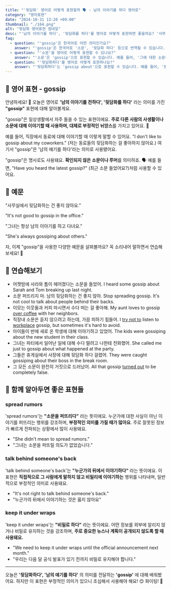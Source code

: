 ```yaml
---
title: "'뒷담화' 영어로 어떻게 표현할까 🗣️ - 남의 이야기를 하다 영어로"
category: "영어표현"
date: "2024-10-31 13:20 +09:00"
thumbnail: "./164.png"
alt: "뒷담화 영어표현 썸네일"
desc: "'남의 이야기를 하다', '뒷담화를 하다'를 영어로 어떻게 표현하면 좋을까요? '사무실에서 뒷담화하는 건 좋지 않아요.', '그녀는 항상 남의 이야기를 하고 다녀요.' 등을 영어로 표현하는 법을 배워봅시다. 다양한 예문을 통해서 연습하고 본인의 표현으로 만들어 보세요."
faq:
  - question: "'gossip'은 한국어로 어떤 의미인가요?"
    answer: "'gossip'은 한국어로 '소문', '뒷담화 하다' 등으로 번역될 수 있습니다. 주로 다른 사람에 대한 비밀이나 개인적인 정보를 주고받는 대화를 의미합니다."
  - question: "'소문'을 영어로 어떻게 표현할 수 있나요?"
    answer: "'소문'은 'gossip'으로 표현할 수 있습니다. 예를 들어, '그에 대한 소문이 돌고 있어'는 'There's a lot of gossip about him'으로 말할 수 있습니다."
  - question: "'뒷담화하다'를 영어로 어떻게 표현하나요?"
    answer: "'뒷담화하다'는 'gossip about'으로 표현할 수 있습니다. 예를 들어, '동료들의 뒷담화하는 건 좋지 않아'는 'It's not good to gossip about coworkers'로 표현할 수 있습니다."
---
```


## 🌟 영어 표현 - gossip

안녕하세요! 👋 오늘은 영어로 **'남의 이야기를 전하다', '뒷담화를 하다'** 라는 의미를 가진 **"gossip"** 표현에 대해 알아볼게요.

"gossip"은 일상생활에서 자주 들을 수 있는 표현이에요. **주로 다른 사람의 사생활이나 소문에 대해 이야기할 때 사용하며, 대체로 부정적인 뉘앙스**를 가지고 있어요. 🤫

예를 들어, 직장에서 동료에 대해 이야기할 때 이렇게 말할 수 있어요. "I don't like to gossip about my coworkers." (저는 동료들의 뒷담화하는 걸 좋아하지 않아요.) 여기서 "gossip"은 '남의 얘기를 하다'라는 의미로 사용됐어요.

"gossip"은 명사로도 사용돼요. **확인되지 않은 소문이나 루머**를 의미하죠. 🗣️ 예를 들면, "Have you heard the latest gossip?" (최근 소문 들었어요?)처럼 사용할 수 있어요.

## 📖 예문

"사무실에서 뒷담화하는 건 좋지 않아요."

"It's not good to gossip in the office."

"그녀는 항상 남의 이야기를 하고 다녀요."

"She's always gossiping about others."

자, 이제 "gossip"을 사용한 다양한 예문을 살펴볼까요? 꼭 소리내어 말하면서 연습해보세요! 🎯

## 💬 연습해보기

<ul data-interactive-list>
  <li data-interactive-item>
    <span data-toggler>어젯밤에 사라와 톰이 헤어졌다는 소문을 들었어.</span>
    <span data-answer>I heard some gossip about Sarah and Tom breaking up last night.</span>
  </li>
  <li data-interactive-item>
    <span data-toggler>소문 퍼뜨리지 마. 남의 뒷담화하는 건 좋지 않아.</span>
    <span data-answer>Stop spreading gossip. It's not cool to talk about people behind their backs.</span>
  </li>
  <li data-interactive-item>
    <span data-toggler>이모는 이웃들과 커피 마시면서 수다 떠는 걸 좋아해.</span>
    <span data-answer>My aunt loves to gossip <a href="/blog/in-english/504.over-coffee/">over coffee</a> with her neighbors.</span>
  </li>
  <li data-interactive-item>
    <span data-toggler>직장내 소문은 듣지 않으려고 하는데, 가끔 피하기 힘들어.</span>
    <span data-answer>I <a href="/blog/in-english/117.try-to/">try not to</a> listen to <a href="/blog/in-english/048.workplace/">workplace</a> gossip, but sometimes it's hard to avoid.</span>
  </li>
  <li data-interactive-item>
    <span data-toggler>아이들이 반에 새로 온 학생에 대해 이야기하고 있었어.</span>
    <span data-answer>The kids were gossiping about the new student in their class.</span>
  </li>
  <li data-interactive-item>
    <span data-toggler>그녀는 파티에서 일어난 일에 대해 수다 떨려고 나한테 전화했어.</span>
    <span data-answer>She called me just to gossip about what happened at the party.</span>
  </li>
  <li data-interactive-item>
    <span data-toggler>그들은 휴게실에서 사장에 대해 뒷담화 하다 걸렸어.</span>
    <span data-answer>They were caught gossiping about their boss in the break room.</span>
  </li>
  <li data-interactive-item>
    <span data-toggler>그 모든 소문이 완전히 거짓으로 드러났어.</span>
    <span data-answer>All that gossip <a href="/blog/vocab-1/038.turn-out/">turned out</a> to be completely false.</span>
  </li>
</ul>

## 🤝 함께 알아두면 좋은 표현들

### spread rumors

'spread rumors'는 **"소문을 퍼뜨리다"** 라는 뜻이에요. 누군가에 대한 사실이 아닌 이야기를 퍼뜨리는 행위를 강조하며, **부정적인 의미를 가질 때가 많아요**. 주로 잘못된 정보가 빠르게 전파되는 상황에서 많이 사용돼요.

- "She didn't mean to spread rumors."
- "그녀는 소문을 퍼뜨릴 의도가 없었습니다."

### talk behind someone's back

'talk behind someone's back'는 **"누군가의 뒤에서 이야기하다"** 라는 뜻이에요. 이 표현은 **직접적으로 그 사람에게 말하지 않고 비밀리에 이야기하는** 행위를 나타내며, 일반적으로 부정적인 의미로 사용돼요.

- "It's not right to talk behind someone's back."
- "누군가의 뒤에서 이야기하는 것은 옳지 않아요"

### keep it under wraps

'keep it under wraps'는 **"비밀로 하다"** 라는 뜻이에요. 어떤 정보를 외부에 알리지 않거나 비밀로 유지하는 것을 강조하며, **주로 중요한 뉴스나 계획이 공개되지 않도록 할 때 사용돼요.**

- "We need to keep it under wraps until the official announcement next month."
- "우리는 다음 달 공식 발표가 있기 전까지 비밀로 유지해야 합니다."

---

오늘은 **'뒷담화하다', '남의 얘기를 하다'** 의 의미를 전달하는 **'gossip'** 에 대해 배워봤어요. 하지만 이 표현은 부정적인 의미가 있으니 조심해서 사용해야 해요! 😊 화이팅! 💪
